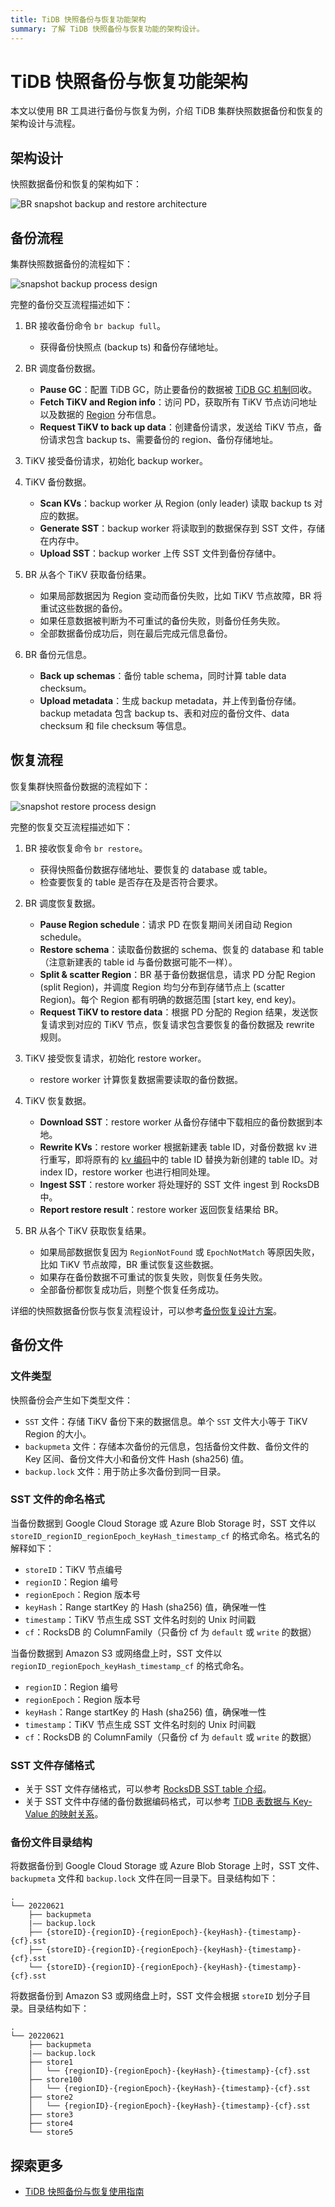 ```yaml
---
title: TiDB 快照备份与恢复功能架构
summary: 了解 TiDB 快照备份与恢复功能的架构设计。
---
```


# TiDB 快照备份与恢复功能架构

本文以使用 BR 工具进行备份与恢复为例，介绍 TiDB 集群快照数据备份和恢复的架构设计与流程。

## 架构设计

快照数据备份和恢复的架构如下：

![BR snapshot backup and restore architecture](/media/br/br-snapshot-arch.png)

## 备份流程

集群快照数据备份的流程如下：

![snapshot backup process design](/media/br/br-snapshot-backup-ts.png)

完整的备份交互流程描述如下：

1. BR 接收备份命令 `br backup full`。
    * 获得备份快照点 (backup ts) 和备份存储地址。

2. BR 调度备份数据。
    * **Pause GC**：配置 TiDB GC，防止要备份的数据被 [TiDB GC 机制](/garbage-collection-overview.md)回收。
    * **Fetch TiKV and Region info**：访问 PD，获取所有 TiKV 节点访问地址以及数据的 [Region](/tidb-storage.md#region) 分布信息。
    * **Request TiKV to back up data**：创建备份请求，发送给 TiKV 节点，备份请求包含 backup ts、需要备份的 region、备份存储地址。

3. TiKV 接受备份请求，初始化 backup worker。

4. TiKV 备份数据。
    * **Scan KVs**：backup worker 从 Region (only leader) 读取 backup ts 对应的数据。
    * **Generate SST**：backup worker 将读取到的数据保存到 SST 文件，存储在内存中。
    * **Upload SST**：backup worker 上传 SST 文件到备份存储中。

5. BR 从各个 TiKV 获取备份结果。
    * 如果局部数据因为 Region 变动而备份失败，比如 TiKV 节点故障，BR 将重试这些数据的备份。
    * 如果任意数据被判断为不可重试的备份失败，则备份任务失败。
    * 全部数据备份成功后，则在最后完成元信息备份。

6. BR 备份元信息。
    * **Back up schemas**：备份 table schema，同时计算 table data checksum。
    * **Upload metadata**：生成 backup metadata，并上传到备份存储。backup metadata 包含 backup ts、表和对应的备份文件、data checksum 和 file checksum 等信息。

## 恢复流程

恢复集群快照备份数据的流程如下：

![snapshot restore process design](/media/br/br-snapshot-restore-ts.png)

完整的恢复交互流程描述如下：

1. BR 接收恢复命令 `br restore`。
    * 获得快照备份数据存储地址、要恢复的 database 或 table。
    * 检查要恢复的 table 是否存在及是否符合要求。

2. BR 调度恢复数据。
    * **Pause Region schedule**：请求 PD 在恢复期间关闭自动 Region schedule。
    * **Restore schema**：读取备份数据的 schema、恢复的 database 和 table（注意新建表的 table id 与备份数据可能不一样）。
    * **Split & scatter Region**：BR 基于备份数据信息，请求 PD 分配 Region (split Region)，并调度 Region 均匀分布到存储节点上 (scatter Region)。每个 Region 都有明确的数据范围 [start key, end key)。
    * **Request TiKV to restore data**：根据 PD 分配的 Region 结果，发送恢复请求到对应的 TiKV 节点，恢复请求包含要恢复的备份数据及 rewrite 规则。

3. TiKV 接受恢复请求，初始化 restore worker。
    * restore worker 计算恢复数据需要读取的备份数据。

4. TiKV 恢复数据。
    * **Download SST**：restore worker 从备份存储中下载相应的备份数据到本地。
    * **Rewrite KVs**：restore worker 根据新建表 table ID，对备份数据 kv 进行重写，即将原有的 [kv 编码](/tidb-computing.md#表数据与-key-value-的映射关系)中的 table ID 替换为新创建的 table ID。对 index ID，restore worker 也进行相同处理。
    * **Ingest SST**：restore worker 将处理好的 SST 文件 ingest 到 RocksDB 中。
    * **Report restore result**：restore worker 返回恢复结果给 BR。

5. BR 从各个 TiKV 获取恢复结果。
    * 如果局部数据恢复因为 `RegionNotFound` 或 `EpochNotMatch` 等原因失败，比如 TiKV 节点故障，BR 重试恢复这些数据。
    * 如果存在备份数据不可重试的恢复失败，则恢复任务失败。
    * 全部备份都恢复成功后，则整个恢复任务成功。

详细的快照数据备份恢与恢复流程设计，可以参考[备份恢复设计方案](https://github.com/pingcap/tidb/blob/master/br/docs/cn/2019-08-05-new-design-of-backup-restore.md)。

## 备份文件

### 文件类型

快照备份会产生如下类型文件：

- `SST` 文件：存储 TiKV 备份下来的数据信息。单个 `SST` 文件大小等于 TiKV Region 的大小。
- `backupmeta` 文件：存储本次备份的元信息，包括备份文件数、备份文件的 Key 区间、备份文件大小和备份文件 Hash (sha256) 值。
- `backup.lock` 文件：用于防止多次备份到同一目录。

### SST 文件的命名格式

当备份数据到 Google Cloud Storage 或 Azure Blob Storage 时，SST 文件以 `storeID_regionID_regionEpoch_keyHash_timestamp_cf` 的格式命名。格式名的解释如下：

- `storeID`：TiKV 节点编号
- `regionID`：Region 编号
- `regionEpoch`：Region 版本号
- `keyHash`：Range startKey 的 Hash (sha256) 值，确保唯一性
- `timestamp`：TiKV 节点生成 SST 文件名时刻的 Unix 时间戳
- `cf`：RocksDB 的 ColumnFamily（只备份 cf 为 `default` 或 `write` 的数据）

当备份数据到 Amazon S3 或网络盘上时，SST 文件以 `regionID_regionEpoch_keyHash_timestamp_cf` 的格式命名。

- `regionID`：Region 编号
- `regionEpoch`：Region 版本号
- `keyHash`：Range startKey 的 Hash (sha256) 值，确保唯一性
- `timestamp`：TiKV 节点生成 SST 文件名时刻的 Unix 时间戳
- `cf`：RocksDB 的 ColumnFamily（只备份 cf 为 `default` 或 `write` 的数据）

### SST 文件存储格式

- 关于 SST 文件存储格式，可以参考 [RocksDB SST table 介绍](https://github.com/facebook/rocksdb/wiki/Rocksdb-BlockBasedTable-Format)。
- 关于 SST 文件中存储的备份数据编码格式，可以参考 [TiDB 表数据与 Key-Value 的映射关系](/tidb-computing.md#表数据与-key-value-的映射关系)。

### 备份文件目录结构

将数据备份到 Google Cloud Storage 或 Azure Blob Storage 上时，SST 文件、`backupmeta` 文件和 `backup.lock` 文件在同一目录下。目录结构如下：

```
.
└── 20220621
    ├── backupmeta
    |—— backup.lock
    ├── {storeID}-{regionID}-{regionEpoch}-{keyHash}-{timestamp}-{cf}.sst
    ├── {storeID}-{regionID}-{regionEpoch}-{keyHash}-{timestamp}-{cf}.sst
    └── {storeID}-{regionID}-{regionEpoch}-{keyHash}-{timestamp}-{cf}.sst
```

将数据备份到 Amazon S3 或网络盘上时，SST 文件会根据 `storeID` 划分子目录。目录结构如下：

```
.
└── 20220621
    ├── backupmeta
    |—— backup.lock
    ├── store1
    │   └── {regionID}-{regionEpoch}-{keyHash}-{timestamp}-{cf}.sst
    ├── store100
    │   └── {regionID}-{regionEpoch}-{keyHash}-{timestamp}-{cf}.sst
    ├── store2
    │   └── {regionID}-{regionEpoch}-{keyHash}-{timestamp}-{cf}.sst
    ├── store3
    ├── store4
    └── store5
```

## 探索更多

- [TiDB 快照备份与恢复使用指南](/br/br-snapshot-guide.md)
